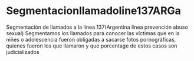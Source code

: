 # Segmentacionllamadoline137ARGa
Segmentación de llamados a la linea 137(Argentina línea prevención abuso sexual) Segmentamos los llamados para conocer las víctimas que en la niñes o adolescencia fueron obligadas a sacarse fotos pornográficas, quienes fueron los que llamaron y que porcentage de estos casos son judicializados
